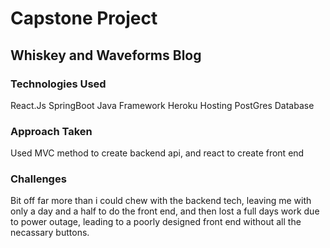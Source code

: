 # Capstone Project
## Whiskey and Waveforms Blog
### Technologies Used
React.Js
SpringBoot Java Framework
Heroku Hosting
PostGres Database
### Approach Taken
Used MVC method to create backend api, and react to create front end
### Challenges
Bit off far more than i could chew with the backend tech, leaving me with only a day and a half to do the front end, and then lost a full days work due to power outage, leading to a poorly designed front end without all the necassary buttons.
